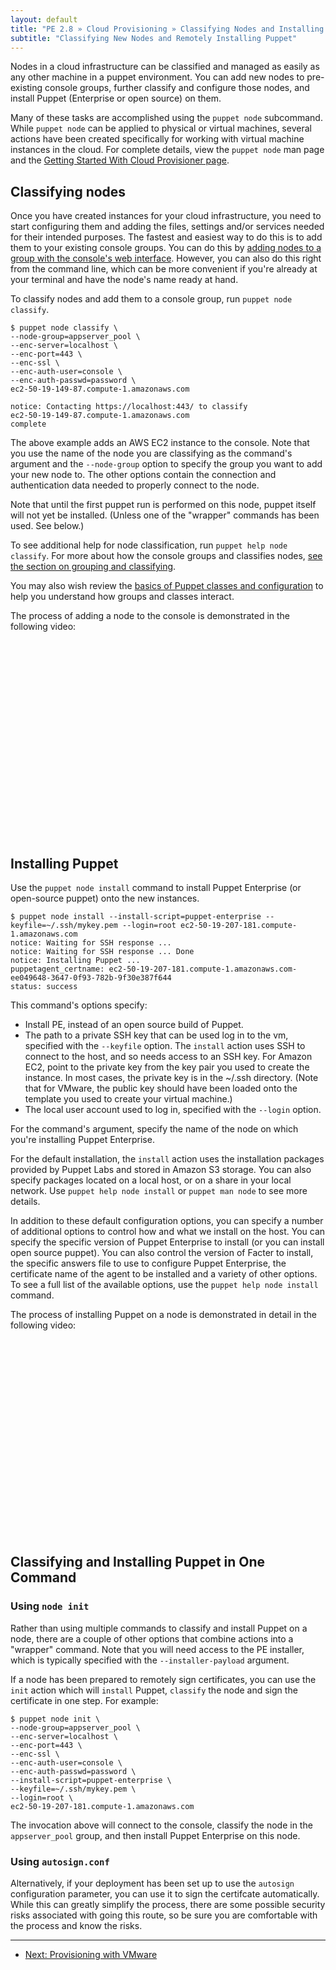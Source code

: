 ```yaml
---
layout: default
title: "PE 2.8 » Cloud Provisioning » Classifying Nodes and Installing Puppet"
subtitle: "Classifying New Nodes and Remotely Installing Puppet"
---
```


Nodes in a cloud infrastructure can be classified and managed as easily as any other machine in a puppet environment. You can add new nodes to pre-existing console groups, further classify and configure those nodes, and install Puppet (Enterprise or open source) on them.

Many of these tasks are accomplished using the `puppet node` subcommand. While `puppet node` can be applied to physical or virtual machines, several actions have been created specifically for working with virtual machine instances in the cloud. For complete details, view the `puppet node` man page and the [Getting Started With Cloud Provisioner page](/guides/cloud_pack_getting_started.html#usage).

Classifying nodes
-----------------

Once you have created instances for your cloud infrastructure, you need to start configuring them and adding the files, settings and/or services needed for their intended purposes. The fastest and easiest way to do this is to add them to your existing console groups.  You can do this by [adding nodes to a group with the console's web interface](./console_classes_groups.html#grouping-nodes). However, you can also do this right from the command line, which can be more convenient if you're already at your terminal and have the node's name ready at hand.

To classify nodes and add them to a console group, run `puppet node classify`.

    $ puppet node classify \
    --node-group=appserver_pool \
    --enc-server=localhost \
    --enc-port=443 \
    --enc-ssl \
    --enc-auth-user=console \
    --enc-auth-passwd=password \
    ec2-50-19-149-87.compute-1.amazonaws.com

    notice: Contacting https://localhost:443/ to classify
    ec2-50-19-149-87.compute-1.amazonaws.com
    complete

The above example adds an AWS EC2 instance to the console. Note that you use the name of the node you are classifying as the command's argument and the `--node-group` option to specify the group you want to add your new node to. The other options contain the connection and authentication data needed to properly connect to the node.

Note that until the first puppet run is performed on this node, puppet itself will not yet be installed. (Unless one of the "wrapper" commands has been used. See below.)

To see additional help for node classification, run `puppet help node classify`. For more about how the console groups and classifies nodes, [see the section on grouping and classifying](./console_classes_groups.html).

You may also wish review the [basics of Puppet classes and configuration](./puppet_overview.html) to help you understand how groups and classes interact.

The process of adding a node to the console is demonstrated in the following video:

<object width="420" height="315"><param name="movie"
value="http://www.youtube.com/v/LG6WQPVsBNg?version=3&amp;hl=en_US"></param><param
name="allowFullScreen" value="true"></param><param name="allowscriptaccess"
value="always"></param><embed
src="http://www.youtube.com/v/LG6WQPVsBNg?version=3&amp;hl=en_US"
type="application/x-shockwave-flash" width="420" height="315"
allowscriptaccess="always" allowfullscreen="true"></embed></object>

Installing Puppet
-----------------

Use the `puppet node install` command to install Puppet Enterprise (or open-source puppet) onto the new instances.

    $ puppet node install --install-script=puppet-enterprise --keyfile=~/.ssh/mykey.pem --login=root ec2-50-19-207-181.compute-1.amazonaws.com
    notice: Waiting for SSH response ...
    notice: Waiting for SSH response ... Done
    notice: Installing Puppet ...
    puppetagent_certname: ec2-50-19-207-181.compute-1.amazonaws.com-ee049648-3647-0f93-782b-9f30e387f644
    status: success

This command's options  specify:

* Install PE, instead of an open source build of Puppet.
* The path to a private SSH key that can be used log in to the vm, specified with the `--keyfile` option. The `install` action uses SSH to connect to the host, and so needs access to an SSH key. For Amazon EC2, point to the private key from the key pair you used to create the instance. In most cases, the private key is in the ~/.ssh directory. (Note that for VMware, the public key should have been loaded onto the template you used to create your virtual machine.)
* The local user account used to log in, specified with the `--login` option.

For the command's argument, specify the name of the node on which you're installing Puppet Enterprise.

For the default installation, the `install` action uses the installation packages provided by Puppet Labs and stored in Amazon S3 storage.  You can also specify packages located on a local host, or on a share in your local network. Use `puppet help node install` or `puppet man node` to see more details.

In addition to these default configuration options, you can specify a number of additional options to control how and what we install on the host. You can specify the specific version of Puppet Enterprise to install (or you can install open
source puppet). You can also control the version of Facter to install, the specific answers file to use to configure Puppet Enterprise, the
certificate name of the agent to be installed and a variety of other options. To see a full list of the available options, use the `puppet help node install` command.

The process of installing Puppet on a node is demonstrated in detail in the following video:

<object width="420" height="315"><param name="movie"
value="http://www.youtube.com/v/F0hU94bBrQo?version=3&amp;hl=en_US"></param><param
name="allowFullScreen" value="true"></param><param name="allowscriptaccess"
value="always"></param><embed
src="http://www.youtube.com/v/F0hU94bBrQo?version=3&amp;hl=en_US"
type="application/x-shockwave-flash" width="420" height="315"
allowscriptaccess="always" allowfullscreen="true"></embed></object>

Classifying and Installing Puppet in One Command
------------------------------------------------

### Using `node init`

Rather than using multiple commands to classify and install Puppet on a node, there are a couple of other options that combine actions into a "wrapper" command. Note that you will need access to the PE installer, which is typically specified with the `--installer-payload` argument.

If a node has been prepared to remotely sign certificates, you can use the `init` action which will `install` Puppet, `classify` the node and sign the certificate in one step. For example:

    $ puppet node init \
    --node-group=appserver_pool \
    --enc-server=localhost \
    --enc-port=443 \
    --enc-ssl \
    --enc-auth-user=console \
    --enc-auth-passwd=password \
    --install-script=puppet-enterprise \
    --keyfile=~/.ssh/mykey.pem \
    --login=root \
    ec2-50-19-207-181.compute-1.amazonaws.com

The invocation above will connect to the console, classify the node in the `appserver_pool` group, and then install Puppet Enterprise on this node.

### Using `autosign.conf`

Alternatively, if your deployment has been set up to use the `autosign` configuration parameter, you can use it to sign the certifcate automatically. While this can greatly simplify the process, there are some possible security risks associated with going this route, so be sure you are comfortable with the process and know the risks.

* * *

- [Next: Provisioning with VMware](./cloudprovisioner_vmware.html)

